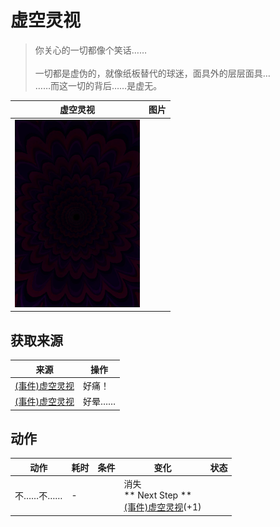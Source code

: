 # 虚空灵视  
> 你关心的一切都像个笑话……<br><br>一切都是虚伪的，就像纸板替代的球迷，面具外的层层面具…<br>……而这一切的背后……是虚无。<br>  
  
  虚空灵视  |   图片   
 ----  |  ----:   
   |  <img decoding="async" src="Sprite/Void.png" href="a.md" style="max-width:300px;max-height:300px;">   
  
## 获取来源  
来源  |  操作  
----  |  ----  
[(事件)虚空灵视](Event_SpiritsEverywhere1b.md)  |  好痛！  
[(事件)虚空灵视](Event_VoidExperience1b.md)  |  好晕……  
## 动作  
动作  |  耗时  |  条件  |  变化  |  状态  
----  |  ----  |  ----  |  ----  |  ----  
不……不……<br>  |  -  |    |  消失<br>** Next Step **<br>  [(事件)虚空灵视](Event_VoidExperience1e.md)(+1)<br>  |    

